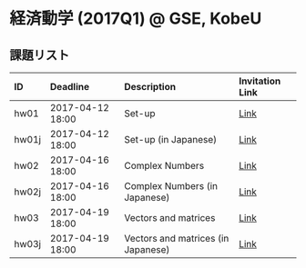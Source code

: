 # 経済動学 (2017Q1) @ GSE, KobeU




## 課題リスト



|ID    |Deadline         |Description                        |Invitation Link                                                                              |
|:-----|:----------------|:----------------------------------|:--------------------------------------------------------------------------------------------|
|hw01  |2017-04-12 18:00 |Set-up                             |[Link](https://classroom.github.com/assignment-invitations/71662ce830389cd3bad39a5ab76110b7) |
|hw01j |2017-04-12 18:00 |Set-up (in Japanese)               |[Link](https://classroom.github.com/assignment-invitations/cfac8ca7103b91cfecb2dc62f771c9f4) |
|hw02  |2017-04-16 18:00 |Complex Numbers                    |[Link](https://classroom.github.com/assignment-invitations/cb35b637a3d6725742460d32de447a65) |
|hw02j |2017-04-16 18:00 |Complex Numbers (in Japanese)      |[Link](https://classroom.github.com/assignment-invitations/995b1b540c40dcd02308e4821d7348f1) |
|hw03  |2017-04-19 18:00 |Vectors and matrices               |[Link](https://classroom.github.com/assignment-invitations/99220fce86b8bc9032d0b1ccd9672a67) |
|hw03j |2017-04-19 18:00 |Vectors and matrices (in Japanese) |[Link](https://classroom.github.com/assignment-invitations/61e3ec14cec19d29344f4da6d0664ca3) |

